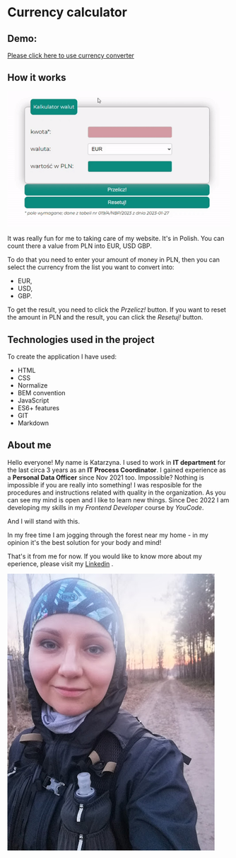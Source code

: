 # **Currency calculator**
## **Demo**: 
[Please click here to use currency converter](https://katarzynazaloba.github.io/kantorWalutowy/)

## **How it works**
![Calculator GIF](images/calculator.gif)

It was really fun for me to taking care of my website. It's in Polish. You can count there a value from PLN into EUR, USD GBP. 

To do that you need to enter your amount of money in PLN, then you can select the currency from the list you want to convert into:
- EUR,
- USD,
- GBP.

 To get the result, you need to click the *Przelicz!* button. If you want to reset the amount in PLN and the result, you can click the *Resetuj!* button.

 ## **Technologies used in the project**
To create the application I have used:
- HTML
- CSS
- Normalize
- BEM convention
- JavaScript
- ES6+ features
- GIT
- Markdown

## **About me** ## 

Hello everyone! My name is Katarzyna. I used to work in **IT department** for the last circa 3 years as an **IT Process Coordinator**. I gained experience as a **Personal Data Officer** since Nov 2021 too. 
Impossible? Nothing is impossible if you are really into something! 
I was resposible for the procedures and instructions related with quality in the organization. As you can see my mind is open and I like to learn new things. 
Since Dec 2022 I am developing my skills in my *Frontend Developer* course by *YouCode*. 

And I will stand with this.

In my free time I am jogging through the forest near my home - in my opinion it's the best solution for your body and mind!

That's it from me for now. If you would like to know more about my eperience, please visit my [Linkedin](https://www.linkedin.com/in/katarzyna-zaloba/) .

![Katarzyna](images/Katarzyna.jpg)